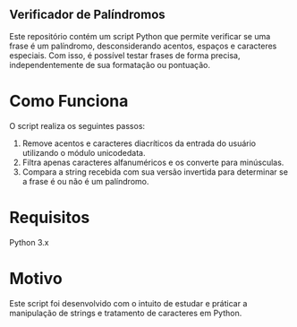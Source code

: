 ## Verificador de Palíndromos

Este repositório contém um script Python que permite verificar se uma frase é um palíndromo, desconsiderando acentos, espaços e caracteres especiais. Com isso, é possível testar frases de forma precisa, independentemente de sua formatação ou pontuação.

# Como Funciona

O script realiza os seguintes passos:

1. Remove acentos e caracteres diacríticos da entrada do usuário utilizando o módulo unicodedata.
2. Filtra apenas caracteres alfanuméricos e os converte para minúsculas.
3. Compara a string recebida com sua versão invertida para determinar se a frase é ou não é um palíndromo.

# Requisitos

Python 3.x

# Motivo

Este script foi desenvolvido com o intuito de estudar e práticar a manipulação de strings e tratamento de caracteres em Python.
